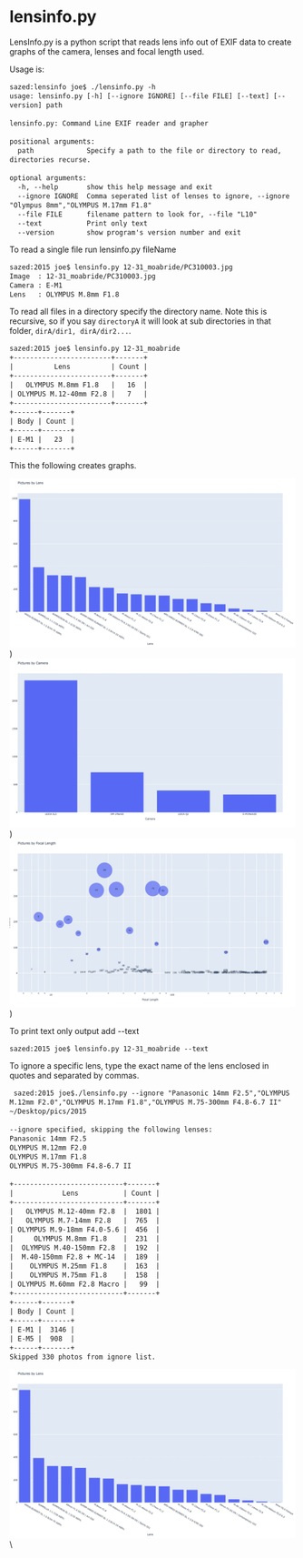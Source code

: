 # lensinfo.py
LensInfo.py is a python script that reads lens info out of EXIF data to create graphs of the camera, lenses and focal length used. 

Usage is:

    sazed:lensinfo joe$ ./lensinfo.py -h
    usage: lensinfo.py [-h] [--ignore IGNORE] [--file FILE] [--text] [--version] path
    
    lensinfo.py: Command Line EXIF reader and grapher

    positional arguments:
      path             Specify a path to the file or directory to read, directories recurse.

    optional arguments:
      -h, --help       show this help message and exit
      --ignore IGNORE  Comma seperated list of lenses to ignore, --ignore "Olympus 8mm","OLYMPUS M.17mm F1.8"
      --file FILE      filename pattern to look for, --file "L10"
      --text           Print only text
      --version        show program's version number and exit


To read a single file run lensinfo.py fileName

    sazed:2015 joe$ lensinfo.py 12-31_moabride/PC310003.jpg 
    Image  : 12-31_moabride/PC310003.jpg
    Camera : E-M1
    Lens   : OLYMPUS M.8mm F1.8

To read all files in a directory specify the directory name. Note this is recursive, so if you say `directoryA` it will look at sub directories in that folder, `dirA/dir1, dirA/dir2...`.

    sazed:2015 joe$ lensinfo.py 12-31_moabride
    +------------------------+-------+
    |          Lens          | Count |
    +------------------------+-------+
    |   OLYMPUS M.8mm F1.8   |   16  |
    | OLYMPUS M.12-40mm F2.8 |   7   |
    +------------------------+-------+
    +------+-------+
    | Body | Count |
    +------+-------+
    | E-M1 |   23  |
    +------+-------+

This the following creates graphs. 

![](https://raw.githubusercontent.com/joemcmanus/lensinfo/refs/heads/master/LensInfo1.jpg))
![](https://raw.githubusercontent.com/joemcmanus/lensinfo/refs/heads/master/LensInfo2.jpg))
![](https://raw.githubusercontent.com/joemcmanus/lensinfo/refs/heads/master/LensInfo3.jpg))

To print text only output add --text

    sazed:2015 joe$ lensinfo.py 12-31_moabride --text

To ignore a specific lens, type the exact name of the lens enclosed in quotes and separated by commas. 

     sazed:2015 joe$./lensinfo.py --ignore "Panasonic 14mm F2.5","OLYMPUS M.12mm F2.0","OLYMPUS M.17mm F1.8","OLYMPUS M.75-300mm F4.8-6.7 II"
    ~/Desktop/pics/2015 

    --ignore specified, skipping the following lenses: 
    Panasonic 14mm F2.5
    OLYMPUS M.12mm F2.0
    OLYMPUS M.17mm F1.8
    OLYMPUS M.75-300mm F4.8-6.7 II
   
    +---------------------------+-------+
    |            Lens           | Count |
    +---------------------------+-------+
    |   OLYMPUS M.12-40mm F2.8  |  1801 |
    |   OLYMPUS M.7-14mm F2.8   |  765  |
    | OLYMPUS M.9-18mm F4.0-5.6 |  456  |
    |     OLYMPUS M.8mm F1.8    |  231  |
    |  OLYMPUS M.40-150mm F2.8  |  192  |
    |  M.40-150mm F2.8 + MC-14  |  189  |
    |    OLYMPUS M.25mm F1.8    |  163  |
    |    OLYMPUS M.75mm F1.8    |  158  |
    | OLYMPUS M.60mm F2.8 Macro |   99  |
    +---------------------------+-------+
    +------+-------+
    | Body | Count |
    +------+-------+
    | E-M1 |  3146 |
    | E-M5 |  908  |
    +------+-------+
    Skipped 330 photos from ignore list.
![](https://raw.githubusercontent.com/joemcmanus/lensinfo/refs/heads/master/LensInfo1.jpg)\





